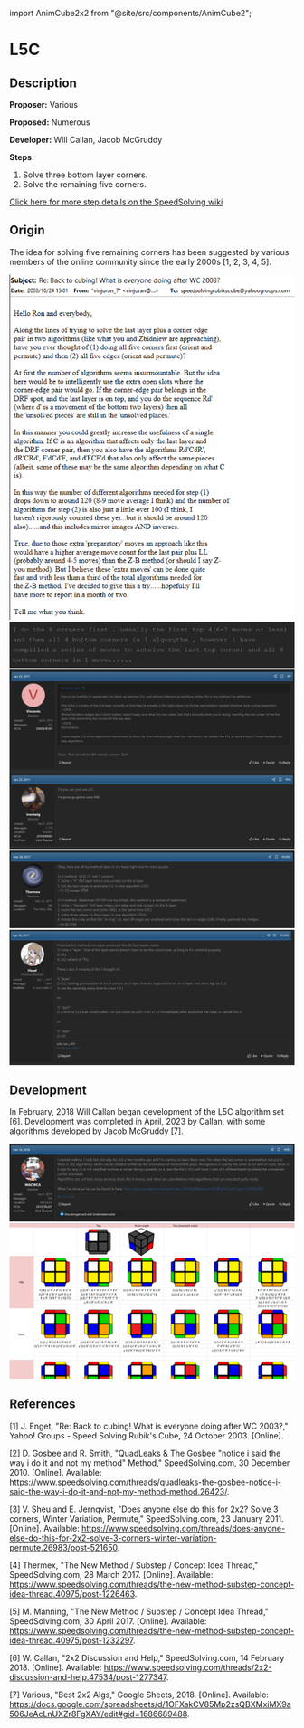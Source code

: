 import AnimCube2x2 from "@site/src/components/AnimCube2";

# L5C

<AnimCube2x2 params="config=../../InteractConfig.txt&move={Last five corners: R U' R2 F R F' U2 R U' R'}R U' R2 F R F' U2 R U' R'" width="600px" height="400px" />

## Description

**Proposer:** Various

**Proposed:** Numerous

**Developer:** Will Callan, Jacob McGruddy

**Steps:**

1. Solve three bottom layer corners.
2. Solve the remaining five corners.

[Click here for more step details on the SpeedSolving wiki](https://www.speedsolving.com/wiki/index.php?title=1LLS)

## Origin

The idea for solving five remaining corners has been suggested by various members of the online community since the early 2000s [1, 2, 3, 4, 5].

![](img/L5C/OldIdea1.png)
![](img/L5C/OldIdea2.png)
![](img/L5C/OldIdea3.png)
![](img/L5C/OldIdea4.png)
![](img/L5C/OldIdea5.png)

## Development

In February, 2018 Will Callan began development of the L5C algorithm set [6]. Development was completed in April, 2023 by Callan, with some algorithms developed by Jacob McGruddy [7].

![](img/L5C/Dev1.png)
![](img/L5C/Dev2.png)

## References

[1] 	J. Enget, "Re: Back to cubing! What is everyone doing after WC 2003?," Yahoo! Groups - Speed Solving Rubik's Cube, 24 October 2003. [Online]. 

[2] 	D. Gosbee and R. Smith, "QuadLeaks & The Gosbee "notice i said the way i do it and not my method" Method," SpeedSolving.com, 30 December 2010. [Online]. Available: https://www.speedsolving.com/threads/quadleaks-the-gosbee-notice-i-said-the-way-i-do-it-and-not-my-method-method.26423/.

[3] 	V. Sheu and E. Jernqvist, "Does anyone else do this for 2x2? Solve 3 corners, Winter Variation, Permute," SpeedSolving.com, 23 January 2011. [Online]. Available: https://www.speedsolving.com/threads/does-anyone-else-do-this-for-2x2-solve-3-corners-winter-variation-permute.26983/post-521650.

[4] 	Thermex, "The New Method / Substep / Concept Idea Thread," SpeedSolving.com, 28 March 2017. [Online]. Available: https://www.speedsolving.com/threads/the-new-method-substep-concept-idea-thread.40975/post-1226463.

[5] 	M. Manning, "The New Method / Substep / Concept Idea Thread," SpeedSolving.com, 30 April 2017. [Online]. Available: https://www.speedsolving.com/threads/the-new-method-substep-concept-idea-thread.40975/post-1232297.

[6] 	W. Callan, "2x2 Discussion and Help," SpeedSolving.com, 14 February 2018. [Online]. Available: https://www.speedsolving.com/threads/2x2-discussion-and-help.47534/post-1277347.

[7] 	Various, "Best 2x2 Algs," Google Sheets, 2018. [Online]. Available: https://docs.google.com/spreadsheets/d/1OFXakCV85Mp2zsQBXMxiMX9a506JeAcLnUXZr8FgXAY/edit#gid=1686689488.